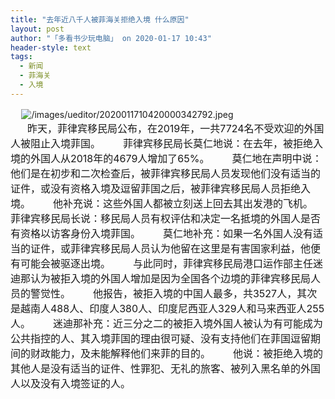 ```yaml
---
title: "去年近八千人被菲海关拒绝入境 什么原因"
layout: post
author: "「多看书少玩电脑」 on 2020-01-17 10:43"
header-style: text
tags:
  - 新闻
  - 菲海关
  - 入境
---
```


<span style="font-size: 16px;">&nbsp; &nbsp;</span>
<img src="http://images.feileyuan.com/images/ueditor/2020011710420000342792.jpeg" title="/images/ueditor/2020011710420000342792.jpeg" alt="/images/ueditor/2020011710420000342792.jpeg">
<span style="font-size: 16px;"></span><br>
<span style="font-size: 16px;">&nbsp; &nbsp; &nbsp; 昨天，菲律宾移民局公布，在2019年，一共7724名不受欢迎的外国人被阻止入境菲国。</span>
<span style="font-size: 16px;">　　菲律宾移民局长莫仁地说：在去年，被拒绝入境的外国人从2018年的4679人增加了65%。</span>
<span style="font-size: 16px;">　　莫仁地在声明中说：他们是在初步和二次检查后，被菲律宾移民局人员发现他们没有适当的证件，或没有资格入境及逗留菲国之后，被菲律宾移民局人员拒绝入境。</span>
<span style="font-size: 16px;">　　他补充说：这些外国人都被立刻送上回去其出发港的飞机。</span>
<span style="font-size: 16px;">　　菲律宾移民局长说：移民局人员有权评估和决定一名抵境的外国人是否有资格以访客身份入境菲国。</span>
<span style="font-size: 16px;">　　莫仁地补充：如果一名外国人没有适当的证件，或菲律宾移民局人员认为他留在这里是有害国家利益，他便有可能会被驱逐出境。</span>
<span style="font-size: 16px;">　　与此同时，菲律宾移民局港口运作部主任迷迪那认为被拒入境的外国人增加是因为全国各个边境的菲律宾移民局人员的警觉性。</span>
<span style="font-size: 16px;">　　他报告，被拒入境的中国人最多，共3527人，其次是越南人488人、印度人380人、印度尼西亚人329人和马来西亚人255人。</span>
<span style="font-size: 16px;">　　迷迪那补充：近三分之二的被拒入境外国人被认为有可能成为公共指控的人、其入境菲国的理由很可疑、没有支持他们在菲国逗留期间的财政能力，及未能解释他们来菲的目的。</span>
<span style="font-size: 16px;">　　他说：被拒绝入境的其他人是没有适当的证件、性罪犯、无礼的旅客、被列入黑名单的外国人以及没有入境签证的人。</span>
<input type="hidden" value="菲乐园提供">

